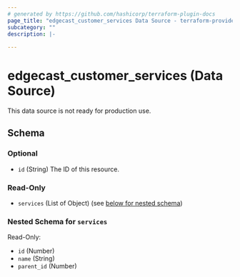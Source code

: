 ```yaml
---
# generated by https://github.com/hashicorp/terraform-plugin-docs
page_title: "edgecast_customer_services Data Source - terraform-provider-edgecast"
subcategory: ""
description: |-
  
---
```


# edgecast_customer_services (Data Source)
This data source is not ready for production use.

<!-- schema generated by tfplugindocs -->
## Schema

### Optional

- `id` (String) The ID of this resource.

### Read-Only

- `services` (List of Object) (see [below for nested schema](#nestedatt--services))

<a id="nestedatt--services"></a>
### Nested Schema for `services`

Read-Only:

- `id` (Number)
- `name` (String)
- `parent_id` (Number)
